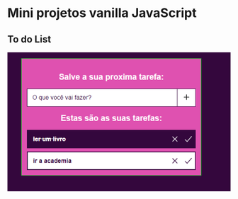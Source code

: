# Mini projetos vanilla JavaScript

## To do List

![toDoList](./01-ToDoList/assets/img/to-do.PNG)

 
